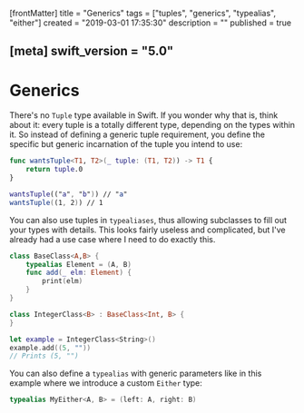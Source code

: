 [frontMatter]
title = "Generics"
tags = ["tuples", "generics", "typealias", "either"]
created = "2019-03-01 17:35:30"
description = ""
published = true

[meta]
swift_version = "5.0"
---

# Generics

There\'s no `Tuple` type available in Swift. If you wonder why that is,
think about it: every tuple is a totally different type, depending on
the types within it. So instead of defining a generic tuple requirement,
you define the specific but generic incarnation of the tuple you intend
to use:

``` Swift
func wantsTuple<T1, T2>(_ tuple: (T1, T2)) -> T1 {
    return tuple.0
}

wantsTuple(("a", "b")) // "a"
wantsTuple((1, 2)) // 1
```

You can also use tuples in `typealiases`, thus allowing subclasses to
fill out your types with details. This looks fairly useless and
complicated, but I\'ve already had a use case where I need to do exactly
this.

``` Swift
class BaseClass<A,B> {
    typealias Element = (A, B)
    func add(_ elm: Element) {
        print(elm)
    }
}

class IntegerClass<B> : BaseClass<Int, B> {
}

let example = IntegerClass<String>()
example.add((5, ""))
// Prints (5, "")
```

You can also define a `typealias` with generic parameters
like in this example where we introduce a custom `Either` type:

``` Swift
typealias MyEither<A, B> = (left: A, right: B)
```
